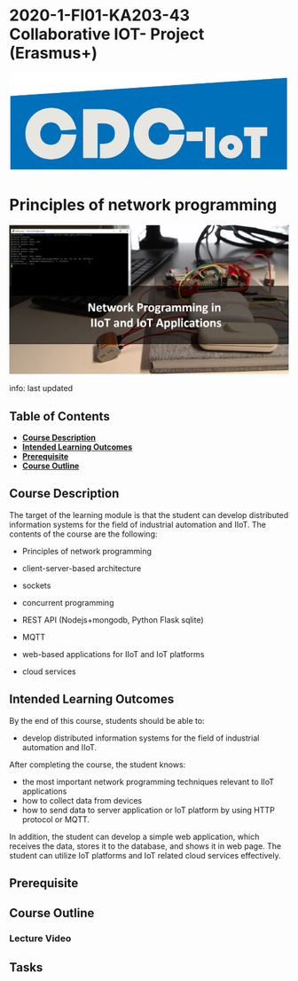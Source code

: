 # 2020-1-FI01-KA203-43 Collaborative IOT- Project (Erasmus+)

![](project_logo.png)

# Principles of network programming

![](course_logo.png)

info: last updated

## Table of Contents
- [**Course Description**](#course-description)
- [**Intended Learning Outcomes**](#intended-learning-outcomes)
- [**Prerequisite**](#prerequisite)
- [**Course Outline**](#course-outline)

## Course Description
The target of the learning module is that the student can develop distributed information systems for the field of industrial automation and IIoT. The contents of the course are the following:

- Principles of network programming

- client-server-based architecture

- sockets

- concurrent programming

- REST API (Nodejs+mongodb, Python Flask sqlite)

- MQTT

- web-based applications for IIoT and IoT platforms

- cloud services

## Intended Learning Outcomes
By the end of this course, students should be able to:

- develop distributed information systems for the field of industrial automation and IIoT. 

After completing the course, the student knows:

-  the most important network programming techniques relevant to IIoT applications
-  how to collect data from devices
-  how to send data to server application or IoT platform by using HTTP protocol or MQTT.

In addition, the student can develop a simple web application, which receives the data, stores it to the database, and shows it in web page. The student can utilize IoT platforms and IoT related cloud services effectively.

## Prerequisite

## Course Outline

### Lecture Video

## Tasks
